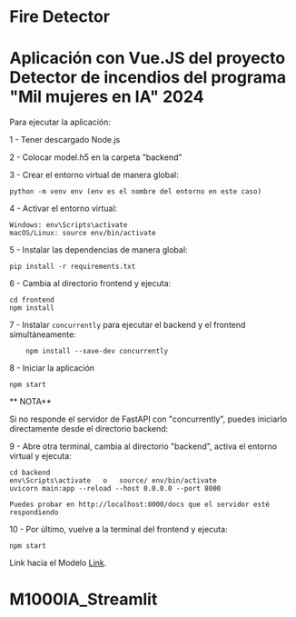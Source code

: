 # Fire Detector

# Aplicación con Vue.JS del proyecto Detector de incendios del programa "Mil mujeres en IA" 2024


Para ejecutar la aplicación:

1  	- Tener descargado Node.js

2 	 - Colocar model.h5 en la carpeta "backend"

3	- Crear el entorno virtual de manera global:  

  	python -m venv env (env es el nombre del entorno en este caso)

4	- Activar el entorno virtual:  

  	Windows: env\Scripts\activate
  	macOS/Linux: source env/bin/activate

5	- Instalar las dependencias de manera global:  

  	pip install -r requirements.txt

6	- Cambia al directorio frontend y ejecuta:  

  	cd frontend
	npm install

7 	- Instalar `concurrently` para ejecutar el backend y el frontend simultáneamente:  

    	npm install --save-dev concurrently

8  	- Iniciar la aplicación  

	npm start

** NOTA** 

Si no responde el servidor de FastAPI con "concurrently", puedes iniciarlo directamente desde el directorio backend:

9  	-  Abre otra terminal, cambia al directorio "backend", activa el entorno virtual  y ejecuta:  

	cd backend
	env\Scripts\activate   o   source/ env/bin/activate
	uvicorn main:app --reload --host 0.0.0.0 --port 8000

	Puedes probar en http://localhost:8000/docs que el servidor esté respondiendo 

10 	- Por último, vuelve a la terminal del frontend y ejecuta:  

	npm start

Link hacia el Modelo [Link](https://colab.research.google.com/drive/1PWvxsO3smAAjl69SnQeEnyBOGGdmKAxu).

# M1000IA_Streamlit
